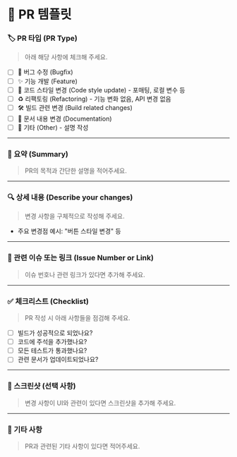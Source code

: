 # 📌 PR 템플릿

### 🏷️ PR 타입 (PR Type)

> 아래 해당 사항에 체크해 주세요.

- [ ] 🐛 버그 수정 (Bugfix)
- [ ] ✨ 기능 개발 (Feature)
- [ ] 🎨 코드 스타일 변경 (Code style update) - 포매팅, 로컬 변수 등
- [ ] ♻️ 리팩토링 (Refactoring) - 기능 변화 없음, API 변경 없음
- [ ] 🛠️ 빌드 관련 변경 (Build related changes)
- [ ] 📝 문서 내용 변경 (Documentation)
- [ ] 🔄 기타 (Other) - 설명 작성

---

### 📝 요약 (Summary)

> PR의 목적과 간단한 설명을 적어주세요.

---

### 🔍 상세 내용 (Describe your changes)

> 변경 사항을 구체적으로 작성해 주세요.

- 주요 변경점 예시: "버튼 스타일 변경" 등

---

### 🔗 관련 이슈 또는 링크 (Issue Number or Link)

> 이슈 번호나 관련 링크가 있다면 추가해 주세요.

---

### ✅ 체크리스트 (Checklist)

> PR 작성 시 아래 사항들을 점검해 주세요.

- [ ] 빌드가 성공적으로 되었나요?
- [ ] 코드에 주석을 추가했나요?
- [ ] 모든 테스트가 통과했나요?
- [ ] 관련 문서가 업데이트되었나요?

---

### 📸 스크린샷 (선택 사항)

> 변경 사항이 UI와 관련이 있다면 스크린샷을 추가해 주세요.

---

### 📝 기타 사항

> PR과 관련된 기타 사항이 있다면 적어주세요.
